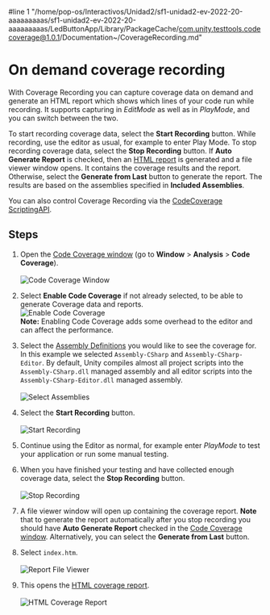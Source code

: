 #line 1 "/home/pop-os/Interactivos/Unidad2/sf1-unidad2-ev-2022-20-aaaaaaaaas/sf1-unidad2-ev-2022-20-aaaaaaaaas/LedButtonApp/Library/PackageCache/com.unity.testtools.codecoverage@1.0.1/Documentation~/CoverageRecording.md"
# On demand coverage recording

With Coverage Recording you can capture coverage data on demand and generate an HTML report which shows which lines of your code run while recording. It supports capturing in _EditMode_ as well as in _PlayMode_, and you can switch between the two.

To start recording coverage data, select the **Start Recording** button. While recording, use the editor as usual, for example to enter Play Mode. To stop recording coverage data, select the **Stop Recording** button. If **Auto Generate Report** is checked, then an [HTML report](HowToInterpretResults.md) is generated and a file viewer window opens. It contains the coverage results and the report. Otherwise, select the **Generate from Last** button to generate the report. The results are based on the assemblies specified in **Included Assemblies**.

You can also control Coverage Recording via the [CodeCoverage ScriptingAPI](https://docs.unity3d.com/Packages/com.unity.testtools.codecoverage@latest/index.html?subfolder=/api/UnityEditor.TestTools.CodeCoverage.CodeCoverage.html).

## Steps

1. Open the [Code Coverage window](CodeCoverageWindow.md) (go to **Window** > **Analysis** > **Code Coverage**).<br/><br/>
![Code Coverage Window](images/using_coverage/open_coverage_window.png)

2. Select **Enable Code Coverage** if not already selected, to be able to generate Coverage data and reports.<br/>
![Enable Code Coverage](images/using_coverage/enable_code_coverage.png)<br/>**Note:** Enabling Code Coverage adds some overhead to the editor and can affect the performance.

3. Select the [Assembly Definitions](https://docs.unity3d.com/Manual/ScriptCompilationAssemblyDefinitionFiles.html) you would like to see the coverage for. In this example we selected `Assembly-CSharp` and `Assembly-CSharp-Editor`. By default, Unity compiles almost all project scripts into the `Assembly-CSharp.dll` managed assembly and all editor scripts into the `Assembly-CSharp-Editor.dll` managed assembly.<br/><br/>
![Select Assemblies](images/using_coverage/select_assemblies.png)

4. Select the **Start Recording** button.<br/><br/>
![Start Recording](images/coverage_recording/start_recording.png)

5. Continue using the Editor as normal, for example enter _PlayMode_ to test your application or run some manual testing.

6. When you have finished your testing and have collected enough coverage data, select the **Stop Recording** button.<br/><br/>
![Stop Recording](images/coverage_recording/stop_recording.png)

7. A file viewer window will open up containing the coverage report. **Note** that to generate the report automatically after you stop recording you should have **Auto Generate Report** checked in the [Code Coverage window](CodeCoverageWindow.md). Alternatively, you can select the **Generate from Last** button.<br/>

8. Select `index.htm`.<br/><br/>
![Report File Viewer](images/using_coverage/index_folder.png)

9. This opens the [HTML coverage report](HowToInterpretResults.md).<br/><br/>
![HTML Coverage Report](images/coverage_recording/report_html.png)
